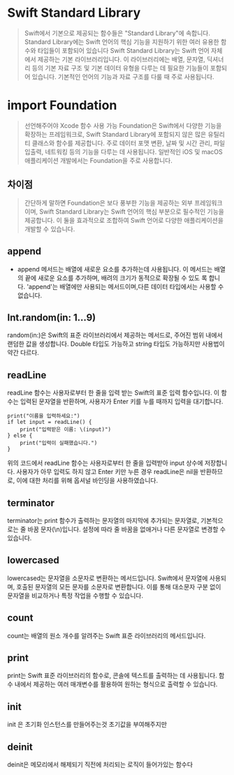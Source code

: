 # Swift Standard Library
>Swift에서 기본으로 제공되는 함수들은 "Standard Library"에 속합니다. Standard Library에는 Swift 언어의 핵심 기능을 지원하기 위한 여러 유용한 함수와 타입들이 포함되어 있습니다
Swift Standard Library는 Swift 언어 자체에서 제공하는 기본 라이브러리입니다. 이 라이브러리에는 배열, 문자열, 딕셔너리 등의 기본 자료 구조 및 기본 데이터 유형을 다루는 데 필요한 기능들이 포함되어 있습니다. 기본적인 언어의 기능과 자료 구조를 다룰 때 주로 사용됩니다.

# import Foundation
> 선언해주어야 Xcode 함수 사용 가능
Foundation은 Swift에서 다양한 기능을 확장하는 프레임워크로, Swift Standard Library에 포함되지 않은 많은 유틸리티 클래스와 함수를 제공합니다. 주로 데이터 포맷 변환, 날짜 및 시간 관리, 파일 입출력, 네트워킹 등의 기능을 다루는 데 사용됩니다. 일반적인 iOS 및 macOS 애플리케이션 개발에서는 Foundation을 주로 사용합니다.

## 차이점
> 간단하게 말하면 Foundation은 보다 풍부한 기능을 제공하는 외부 프레임워크이며, Swift Standard Library는 Swift 언어의 핵심 부분으로 필수적인 기능을 제공합니다. 이 둘을 효과적으로 조합하여 Swift 언어로 다양한 애플리케이션을 개발할 수 있습니다.

## append
 * append 메서드는 배열에 새로운 요소를 추가하는데 사용됩니다. 이 메서드는 배열의 끝에 새로운 요소를 추가하며, 배려의 크기가 동적으로 확장될 수 있도 록 합니다. 'append'는 배열에만 사용되는 메서드이며,다른 데이터 타입에서는 사용할 수 없습니다. 

## Int.random(in: 1...9)
random(in:)은 Swift의 표준 라이브러리에서 제공하는 메서드로, 주어진 범위 내에서 랜덤한 값을 생성합니다. Double 타입도 가능하고 string 타입도 가능하지만 사용법이 약간 다르다.

## readLine
readLine 함수는 사용자로부터 한 줄을 입력 받는 Swift의 표준 입력 함수입니다. 이 함수는 입력된 문자열을 반환하며, 사용자가 Enter 키를 누를 때까지 입력을 대기합니다.
```
print("이름을 입력하세요:")
if let input = readLine() {
    print("입력받은 이름: \(input)")
} else {
    print("입력이 실패했습니다.")
}
```
위의 코드에서 readLine 함수는 사용자로부터 한 줄을 입력받아 input 상수에 저장합니다. 사용자가 아무 입력도 하지 않고 Enter 키만 누른 경우 readLine은 nil을 반환하므로, 이에 대한 처리를 위해 옵셔널 바인딩을 사용하였습니다.

## terminator
terminator는 print 함수가 출력하는 문자열의 마지막에 추가되는 문자열로, 기본적으로는 줄 바꿈 문자(\n)입니다. 설정에 따라 줄 바꿈을 없애거나 다른 문자열로 변경할 수 있습니다.

## lowercased
lowercased는 문자열을 소문자로 변환하는 메서드입니다. Swift에서 문자열에 사용되며, 호출된 문자열의 모든 문자를 소문자로 변환합니다. 이를 통해 대소문자 구분 없이 문자열을 비교하거나 특정 작업을 수행할 수 있습니다.

## count
count는 배열의 원소 개수를 알려주는 Swift 표준 라이브러리의 메서드입니다.

## print
print는 Swift 표준 라이브러리의 함수로, 콘솔에 텍스트를 출력하는 데 사용됩니다. 함수 내에서 제공하는 여러 매개변수를 활용하여 원하는 형식으로 출력할 수 있습니다.

## init
init 은 초기화 인스턴스를 만들어주는것 초기값을 부여해주지만 

## deinit
deinit은 메모리에서 해제되기 직전에 처리되는 로직이 들어가있는 함수다
